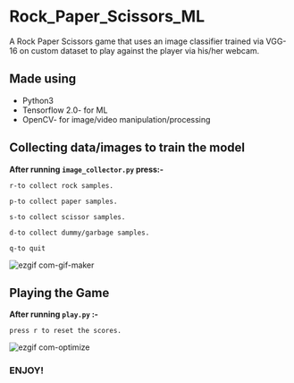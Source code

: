 # Rock_Paper_Scissors_ML

A Rock Paper Scissors game that uses an image classifier trained via VGG-16 on custom dataset to play against the player via his/her webcam.

## Made using

- Python3
- Tensorflow 2.0- for ML
- OpenCV- for image/video manipulation/processing

## Collecting data/images to train the model

**After running ```image_collector.py``` press:-**

```r-to collect rock samples.```

```p-to collect paper samples.```

```s-to collect scissor samples.```

```d-to collect dummy/garbage samples.```

```q-to quit```

![ezgif com-gif-maker](https://user-images.githubusercontent.com/48356056/83303746-3ed22e80-a21b-11ea-917d-f7669b0ad17f.gif)

## Playing the Game

**After running ```play.py``` :-**

```press r to reset the scores.```

![ezgif com-optimize](https://user-images.githubusercontent.com/48356056/83303783-51e4fe80-a21b-11ea-907d-2b52a5c4016f.gif)


### ENJOY!
